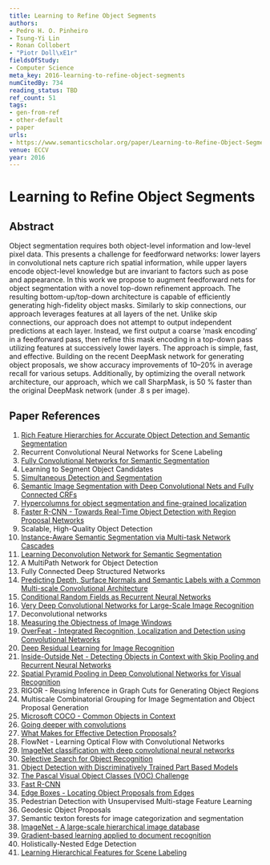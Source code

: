 ```yaml
---
title: Learning to Refine Object Segments
authors:
- Pedro H. O. Pinheiro
- Tsung-Yi Lin
- Ronan Collobert
- "Piotr Doll\xE1r"
fieldsOfStudy:
- Computer Science
meta_key: 2016-learning-to-refine-object-segments
numCitedBy: 734
reading_status: TBD
ref_count: 51
tags:
- gen-from-ref
- other-default
- paper
urls:
- https://www.semanticscholar.org/paper/Learning-to-Refine-Object-Segments-Pinheiro-Lin/361b19d2c00d086fa8ef860374f5e1d862fd2f30?sort=total-citations
venue: ECCV
year: 2016
---
```


# Learning to Refine Object Segments

## Abstract

Object segmentation requires both object-level information and low-level pixel data. This presents a challenge for feedforward networks: lower layers in convolutional nets capture rich spatial information, while upper layers encode object-level knowledge but are invariant to factors such as pose and appearance. In this work we propose to augment feedforward nets for object segmentation with a novel top-down refinement approach. The resulting bottom-up/top-down architecture is capable of efficiently generating high-fidelity object masks. Similarly to skip connections, our approach leverages features at all layers of the net. Unlike skip connections, our approach does not attempt to output independent predictions at each layer. Instead, we first output a coarse ‘mask encoding’ in a feedforward pass, then refine this mask encoding in a top-down pass utilizing features at successively lower layers. The approach is simple, fast, and effective. Building on the recent DeepMask network for generating object proposals, we show accuracy improvements of 10–20% in average recall for various setups. Additionally, by optimizing the overall network architecture, our approach, which we call SharpMask, is 50 % faster than the original DeepMask network (under .8 s per image).

## Paper References

1. [Rich Feature Hierarchies for Accurate Object Detection and Semantic Segmentation](2014-rich-feature-hierarchies-for-accurate-object-detection-and-semantic-segmentation)
2. Recurrent Convolutional Neural Networks for Scene Labeling
3. [Fully Convolutional Networks for Semantic Segmentation](2017-fully-convolutional-networks-for-semantic-segmentation)
4. Learning to Segment Object Candidates
5. [Simultaneous Detection and Segmentation](2014-simultaneous-detection-and-segmentation)
6. [Semantic Image Segmentation with Deep Convolutional Nets and Fully Connected CRFs](2015-semantic-image-segmentation-with-deep-convolutional-nets-and-fully-connected-crfs)
7. [Hypercolumns for object segmentation and fine-grained localization](2015-hypercolumns-for-object-segmentation-and-fine-grained-localization)
8. [Faster R-CNN - Towards Real-Time Object Detection with Region Proposal Networks](2015-faster-r-cnn-towards-real-time-object-detection-with-region-proposal-networks)
9. Scalable, High-Quality Object Detection
10. [Instance-Aware Semantic Segmentation via Multi-task Network Cascades](2016-instance-aware-semantic-segmentation-via-multi-task-network-cascades)
11. [Learning Deconvolution Network for Semantic Segmentation](2015-learning-deconvolution-network-for-semantic-segmentation)
12. A MultiPath Network for Object Detection
13. Fully Connected Deep Structured Networks
14. [Predicting Depth, Surface Normals and Semantic Labels with a Common Multi-scale Convolutional Architecture](2015-predicting-depth-surface-normals-and-semantic-labels-with-a-common-multi-scale-convolutional-architecture)
15. [Conditional Random Fields as Recurrent Neural Networks](2015-conditional-random-fields-as-recurrent-neural-networks)
16. [Very Deep Convolutional Networks for Large-Scale Image Recognition](2014-vggnet.md)
17. Deconvolutional networks
18. [Measuring the Objectness of Image Windows](2012-measuring-the-objectness-of-image-windows)
19. [OverFeat - Integrated Recognition, Localization and Detection using Convolutional Networks](2014-overfeat-integrated-recognition-localization-and-detection-using-convolutional-networks)
20. [Deep Residual Learning for Image Recognition](2015-resnet.md)
21. [Inside-Outside Net - Detecting Objects in Context with Skip Pooling and Recurrent Neural Networks](2016-inside-outside-net-detecting-objects-in-context-with-skip-pooling-and-recurrent-neural-networks)
22. [Spatial Pyramid Pooling in Deep Convolutional Networks for Visual Recognition](2015-spatial-pyramid-pooling-in-deep-convolutional-networks-for-visual-recognition)
23. RIGOR - Reusing Inference in Graph Cuts for Generating Object Regions
24. Multiscale Combinatorial Grouping for Image Segmentation and Object Proposal Generation
25. [Microsoft COCO - Common Objects in Context](2014-microsoft-coco-common-objects-in-context)
26. [Going deeper with convolutions](2015-going-deeper-with-convolutions)
27. [What Makes for Effective Detection Proposals?](2016-what-makes-for-effective-detection-proposals)
28. FlowNet - Learning Optical Flow with Convolutional Networks
29. [ImageNet classification with deep convolutional neural networks](2012-alexnet.md)
30. [Selective Search for Object Recognition](2013-selective-search-for-object-recognition)
31. [Object Detection with Discriminatively Trained Part Based Models](2009-object-detection-with-discriminatively-trained-part-based-models)
32. [The Pascal Visual Object Classes (VOC) Challenge](2009-the-pascal-visual-object-classes-voc-challenge)
33. [Fast R-CNN](2015-fast-r-cnn)
34. [Edge Boxes - Locating Object Proposals from Edges](2014-edge-boxes-locating-object-proposals-from-edges)
35. Pedestrian Detection with Unsupervised Multi-stage Feature Learning
36. Geodesic Object Proposals
37. Semantic texton forests for image categorization and segmentation
38. [ImageNet - A large-scale hierarchical image database](2009-imagenet-a-large-scale-hierarchical-image-database)
39. [Gradient-based learning applied to document recognition](1998-lenet5.md)
40. Holistically-Nested Edge Detection
41. [Learning Hierarchical Features for Scene Labeling](2013-learning-hierarchical-features-for-scene-labeling)
